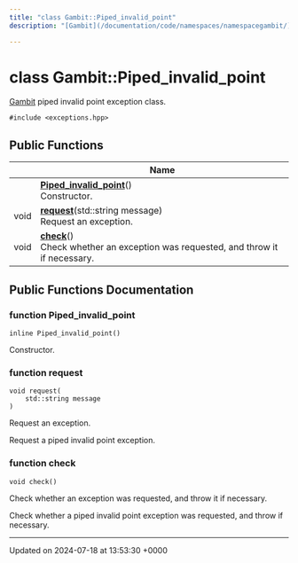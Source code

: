 ```yaml
---
title: "class Gambit::Piped_invalid_point"
description: "[Gambit](/documentation/code/namespaces/namespacegambit/) piped invalid point exception class. "

---
```


# class Gambit::Piped_invalid_point



[Gambit](/documentation/code/namespaces/namespacegambit/) piped invalid point exception class. 


`#include <exceptions.hpp>`

## Public Functions

|                | Name           |
| -------------- | -------------- |
| | **[Piped_invalid_point](/documentation/code/classes/classgambit_1_1piped__invalid__point/#function-piped-invalid-point)**()<br>Constructor.  |
| void | **[request](/documentation/code/classes/classgambit_1_1piped__invalid__point/#function-request)**(std::string message)<br>Request an exception.  |
| void | **[check](/documentation/code/classes/classgambit_1_1piped__invalid__point/#function-check)**()<br>Check whether an exception was requested, and throw it if necessary.  |

## Public Functions Documentation

### function Piped_invalid_point

```
inline Piped_invalid_point()
```

Constructor. 

### function request

```
void request(
    std::string message
)
```

Request an exception. 

Request a piped invalid point exception. 


### function check

```
void check()
```

Check whether an exception was requested, and throw it if necessary. 

Check whether a piped invalid point exception was requested, and throw if necessary. 


-------------------------------

Updated on 2024-07-18 at 13:53:30 +0000